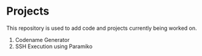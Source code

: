 # Projects

This repository is used to add code and projects currently being worked on.

1. Codename Generator
2. SSH Execution using Paramiko

